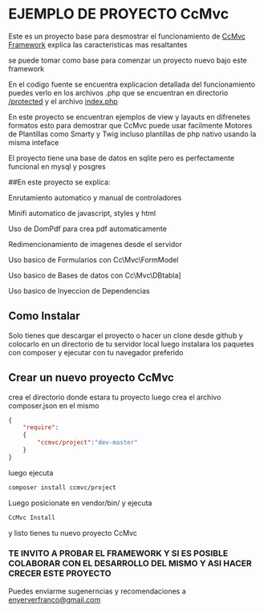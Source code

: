 # EJEMPLO DE PROYECTO CcMvc

Este es un proyecto base para desmostrar el funcionamiento de  [CcMvc Framework](https://github.com/ever23/CcMvc "CcMvc") 
explica las caracteristicas mas resaltantes

se puede tomar como base para comenzar un proyecto nuevo bajo este framework

En el codigo fuente se encuentra explicacion detallada del funcionamiento puedes verlo en los archivos .php que se encuentran 
en directorio [/protected](protected/ "protected") y el archivo [index.php](public_html/index.php "index.php")

En este proyecto se encuentran ejemplos de view y layauts en difrenetes formatos 
esto para demostrar que CcMvc puede usar facilmente Motores de Plantillas como Smarty y Twig incluso plantillas 
de php nativo usando la misma inteface 

El proyecto tiene una base de datos en sqlite pero es perfectamente funcional en mysql y posgres 

##En este proyecto se explica:

Enrutamiento automatico y manual de controladores 

Minifi automatico de javascript, styles y html

Uso de DomPdf para crea pdf automaticamente 

Redimencionamiento de imagenes desde el servidor

Uso basico de Formularios con  Cc\Mvc\FormModel

Uso basico de Bases de datos con Cc\Mvc\DBtabla]
    
Uso basico de Inyeccion de Dependencias 

## Como Instalar 

Solo tienes que descargar el proyecto o hacer un clone desde github y colocarlo en un directorio de tu servidor local luego instalara los paquetes con composer y ejecutar con tu navegador 
preferido 

## Crear un nuevo proyecto CcMvc 
crea el directorio donde estara tu proyecto luego crea el archivo composer.json en el mismo 
```json
{
	"require":
	{
		"ccmvc/project":"dev-master"
	}
}
```
luego ejecuta
```sh
composer install ccmvc/project 
```
Luego posicionate en vendor/bin/ y ejecuta 
```sh
CcMvc Install 
```
y listo tienes tu nuevo proyecto CcMvc 

### TE INVITO A PROBAR EL FRAMEWORK Y SI ES POSIBLE COLABORAR CON EL DESARROLLO DEL MISMO Y ASI HACER CRECER ESTE PROYECTO 
Puedes enviarme sugenerncias y recomendaciones a enyerverfranco@gmail.com 